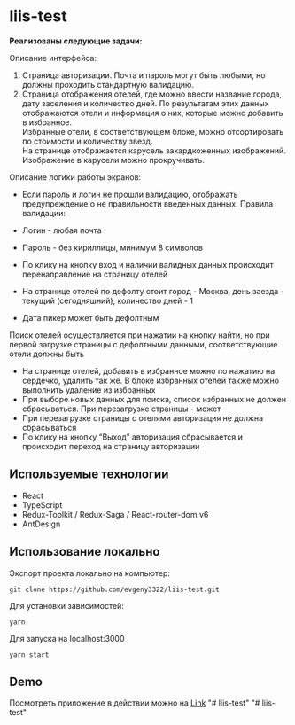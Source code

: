 # liis-test

**Реализованы следующие задачи:**

Описание интерфейса:
1. Страница авторизации. Почта и пароль могут быть любыми, но должны проходить стандартную валидацию.
2. Страница отображения отелей, где можно ввести название города, дату заселения и количество дней.
   По результатам этих данных отображаются отели и информация о них, которые можно добавить в избранное.<br>
   Избранные отели, в соответствующем блоке, можно отсортировать по стоимости и количеству звезд.<br>
   На странице отображается карусель захардкоженных изображений. Изображение в карусели можно прокручивать.<br>

Описание логики работы экранов:
- Если пароль и логин не прошли валидацию, отображать предупреждение о не правильности введенных данных.
  Правила валидации:
- Логин - любая почта
- Пароль - без кириллицы, минимум 8 символов

-  По клику на кнопку вход и наличии валидных данных происходит перенаправление на страницу отелей
-  На странице отелей по дефолту стоит город - Москва, день заезда - текущий (сегодняшний), количество дней - 1
-  Дата пикер может быть дефолтным

Поиск отелей осуществляется при нажатии на кнопку найти, но при первой загрузке страницы с дефолтными данными, соответствующие отели должны быть
- На странице отелей, добавить в избранное можно по нажатию на сердечко, удалить так же. В блоке избранных отелей также можно выполнить удаление из избранных
- При выборе новых данных для поиска, список избранных не должен сбрасываться. При перезагрузке страницы - может
- При перезагрузке страницы с отелями авторизация не должна сбрасываться
- По клику на кнопку “Выход” авторизация сбрасывается и происходит переход на страницу авторизации


## Используемые технологии
- React
- TypeScript
- Redux-Toolkit / Redux-Saga / React-router-dom v6
- AntDesign
## Использование локально

Экспорт проекта локально на компьютер:

```
git clone https://github.com/evgeny3322/liis-test.git
```

Для установки зависимостей:

```
yarn
```

Для запуска на localhost:3000

```
yarn start
```

## Demo

Посмотреть приложение в действии можно на [Link](https://evgeny3322.github.io/liis-test/)
"# liis-test" 
"# liis-test" 
